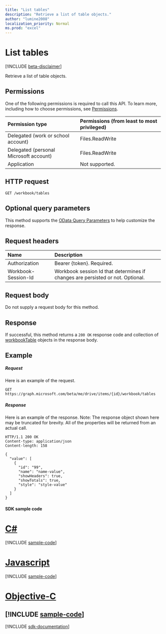 ```yaml
---
title: "List tables"
description: "Retrieve a list of table objects."
author: "lumine2008"
localization_priority: Normal
ms.prod: "excel"
---
```


# List tables

[!INCLUDE [beta-disclaimer](../../includes/beta-disclaimer.md)]

Retrieve a list of table objects.
## Permissions
One of the following permissions is required to call this API. To learn more, including how to choose permissions, see [Permissions](/graph/permissions-reference).

|Permission type      | Permissions (from least to most privileged)              |
|:--------------------|:---------------------------------------------------------|
|Delegated (work or school account) | Files.ReadWrite    |
|Delegated (personal Microsoft account) | Files.ReadWrite    |
|Application | Not supported. |

## HTTP request
<!-- { "blockType": "ignored" } -->
```http
GET /workbook/tables
```
## Optional query parameters
This method supports the [OData Query Parameters](https://developer.microsoft.com/graph/docs/concepts/query_parameters) to help customize the response.

## Request headers
| Name      |Description|
|:----------|:----------|
| Authorization  | Bearer {token}. Required. |
| Workbook-Session-Id  | Workbook session Id that determines if changes are persisted or not. Optional.|

## Request body
Do not supply a request body for this method.

## Response

If successful, this method returns a `200 OK` response code and collection of [workbookTable](../resources/workbooktable.md) objects in the response body.
## Example
##### Request
Here is an example of the request.
<!-- {
  "blockType": "request",
  "name": "get_tables"
}-->
```http
GET https://graph.microsoft.com/beta/me/drive/items/{id}/workbook/tables
```
##### Response
Here is an example of the response. Note: The response object shown here may be truncated for brevity. All of the properties will be returned from an actual call.
<!-- {
  "blockType": "response",
  "truncated": true,
  "@odata.type": "microsoft.graph.workbookTable",
  "isCollection": true
} -->
```http
HTTP/1.1 200 OK
Content-type: application/json
Content-length: 158

{
  "value": [
    {
      "id": "99",
      "name": "name-value",
      "showHeaders": true,
      "showTotals": true,
      "style": "style-value"
    }
  ]
}
```
#### SDK sample code
# [C#](#tab/cs)
[!INCLUDE [sample-code](../includes/get_tables-Cs-snippets.md)]

# [Javascript](#tab/javascript)
[!INCLUDE [sample-code](../includes/get_tables-Javascript-snippets.md)]

# [Objective-C](#tab/objective-c)
[!INCLUDE [sample-code](../includes/get_tables-Objective-C-snippets.md)]
---

[!INCLUDE [sdk-documentation](../includes/snippets_sdk_documentation_link.md)]

<!-- uuid: 8fcb5dbc-d5aa-4681-8e31-b001d5168d79
2015-10-25 14:57:30 UTC -->
<!--
{
  "type": "#page.annotation",
  "description": "List tables",
  "keywords": "",
  "section": "documentation",
  "tocPath": "",
  "suppressions": [
    "Error: /api-reference/beta/api/workbook-list-tables.md:\r\n      BookmarkMissing: '[#tab/objective-c](Objective-C)'. Did you mean: #objective-c (score: 4)",
    "Error: /api-reference/beta/api/workbook-list-tables.md:\r\n      BookmarkMissing: '[#tab/cs](C#)'. Did you mean: #c (score: 5)",
    "Error: /api-reference/beta/api/workbook-list-tables.md:\r\n      BookmarkMissing: '[#tab/javascript](Javascript)'. Did you mean: #javascript (score: 4)"
  ]
}
-->
